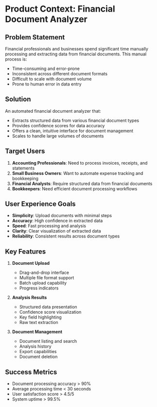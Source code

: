 # Product Context: Financial Document Analyzer

## Problem Statement

Financial professionals and businesses spend significant time manually processing and extracting data from financial documents. This manual process is:

- Time-consuming and error-prone
- Inconsistent across different document formats
- Difficult to scale with document volume
- Prone to human error in data entry

## Solution

An automated financial document analyzer that:

- Extracts structured data from various financial document types
- Provides confidence scores for data accuracy
- Offers a clean, intuitive interface for document management
- Scales to handle large volumes of documents

## Target Users

1. **Accounting Professionals**: Need to process invoices, receipts, and statements
2. **Small Business Owners**: Want to automate expense tracking and bookkeeping
3. **Financial Analysts**: Require structured data from financial documents
4. **Bookkeepers**: Need efficient document processing workflows

## User Experience Goals

- **Simplicity**: Upload documents with minimal steps
- **Accuracy**: High confidence in extracted data
- **Speed**: Fast processing and analysis
- **Clarity**: Clear visualization of extracted data
- **Reliability**: Consistent results across document types

## Key Features

1. **Document Upload**

   - Drag-and-drop interface
   - Multiple file format support
   - Batch upload capability
   - Progress indicators

2. **Analysis Results**

   - Structured data presentation
   - Confidence score visualization
   - Key field highlighting
   - Raw text extraction

3. **Document Management**
   - Document listing and search
   - Analysis history
   - Export capabilities
   - Document deletion

## Success Metrics

- Document processing accuracy > 90%
- Average processing time < 30 seconds
- User satisfaction score > 4.5/5
- System uptime > 99.5%
